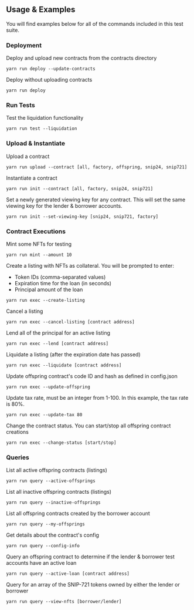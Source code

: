 ## Usage & Examples
You will find examples below for all of the commands included in this test suite.

### Deployment
Deploy and upload new contracts from the contracts directory
```angular2html
yarn run deploy --update-contracts
```
Deploy without uploading contracts
```angular2html
yarn run deploy
```
### Run Tests
Test the liquidation functionality
```angular2html
yarn run test --liquidation
```

### Upload & Instantiate

Upload a contract
```angular2html
yarn run upload --contract [all, factory, offspring, snip24, snip721]
```
Instantiate a contract
```angular2html
yarn run init --contract [all, factory, snip24, snip721]
```
Set a newly generated viewing key for any contract. This will set the same viewing key for the lender & borrower accounts.
```angular2html
yarn run init --set-viewing-key [snip24, snip721, factory]
```

### Contract Executions

Mint some NFTs for testing
```angular2html
yarn run mint --amount 10
```
Create a listing with NFTs as collateral.
You will be prompted to enter:
- Token IDs (comma-separated values)
- Expiration time for the loan (in seconds)
- Principal amount of the loan

```angular2html
yarn run exec --create-listing
```
Cancel a listing
```angular2html
yarn run exec --cancel-listing [contract address]
```
Lend all of the principal for an active listing
```angular2html
yarn run exec --lend [contract address]
```
Liquidate a listing (after the expiration date has passed)
```angular2html
yarn run exec --liquidate [contract address]
```
Update offspring contract's code ID and hash as defined in config.json
```angular2html
yarn run exec --update-offspring
```
Update tax rate, must be an integer from 1-100. In this example, the tax rate is 80%.
```angular2html
yarn run exec --update-tax 80
```
Change the contract status. You can start/stop all offspring contract creations
```angular2html
yarn run exec --change-status [start/stop]
```

### Queries

List all active offspring contracts (listings)
```angular2html
yarn run query --active-offsprings
```
List all inactive offspring contracts (listings)
```angular2html
yarn run query --inactive-offsprings
```
List all offspring contracts created by the borrower account
```angular2html
yarn run query --my-offsprings
```
Get details about the contract's config
```angular2html
yarn run query --config-info
```
Query an offspring contract to determine if the lender & borrower test accounts have an active loan
```angular2html
yarn run query --active-loan [contract address]
```
Query for an array of the SNIP-721 tokens owned by either the lender or borrower
```angular2html
yarn run query --view-nfts [borrower/lender]
```
